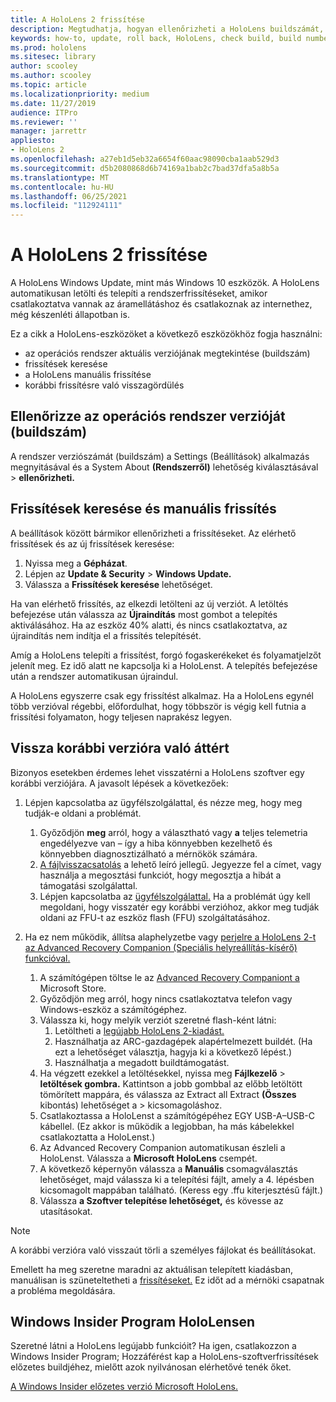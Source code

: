 ```yaml
---
title: A HoloLens 2 frissítése
description: Megtudhatja, hogyan ellenőrizheti a HoloLens buildszámát, hogyan tarthatja naprakészen az eszközfrissítéseket, hogyan csatlakozhat az Insiders programhoz, és hogyan ússíthatja vissza a frissítéseket.
keywords: how-to, update, roll back, HoloLens, check build, build number
ms.prod: hololens
ms.sitesec: library
author: scooley
ms.author: scooley
ms.topic: article
ms.localizationpriority: medium
ms.date: 11/27/2019
audience: ITPro
ms.reviewer: ''
manager: jarrettr
appliesto:
- HoloLens 2
ms.openlocfilehash: a27eb1d5eb32a6654f60aac98090cba1aab529d3
ms.sourcegitcommit: d5b2080868d6b74169a1bab2c7bad37dfa5a8b5a
ms.translationtype: MT
ms.contentlocale: hu-HU
ms.lasthandoff: 06/25/2021
ms.locfileid: "112924111"
---
```

# <a name="update-hololens-2"></a>A HoloLens 2 frissítése

A HoloLens Windows Update, mint más Windows 10 eszközök. A HoloLens automatikusan letölti és telepíti a rendszerfrissítéseket, amikor csatlakoztatva vannak az áramellátáshoz és csatlakoznak az internethez, még készenléti állapotban is.

Ez a cikk a HoloLens-eszközöket a következő eszközökhöz fogja használni:

- az operációs rendszer aktuális verziójának megtekintése (buildszám)
- frissítések keresése
- a HoloLens manuális frissítése
- korábbi frissítésre való visszagördülés

## <a name="check-your-operating-system-version-build-number"></a>Ellenőrizze az operációs rendszer verzióját (buildszám)

A rendszer verziószámát (buildszám) a Settings (Beállítások) alkalmazás megnyitásával és a System About **(Rendszerről)** lehetőség kiválasztásával  >  **ellenőrizheti.**

## <a name="check-for-updates-and-manually-update"></a>Frissítések keresése és manuális frissítés

A beállítások között bármikor ellenőrizheti a frissítéseket.  Az elérhető frissítések és az új frissítések keresése:

1. Nyissa meg a **Gépházat**.
1. Lépjen az **Update & Security**  >  **Windows Update.**
1. Válassza a **Frissítések keresése** lehetőséget.

Ha van elérhető frissítés, az elkezdi letölteni az új verziót. A letöltés befejezése után válassza az **Újraindítás** most gombot a telepítés aktiválásához. Ha az eszköz 40% alatti, és nincs csatlakoztatva, az újraindítás nem indítja el a frissítés telepítését.

Amíg a HoloLens telepíti a frissítést, forgó fogaskerékeket és folyamatjelzőt jelenít meg. Ez idő alatt ne kapcsolja ki a HoloLenst. A telepítés befejezése után a rendszer automatikusan újraindul.

A HoloLens egyszerre csak egy frissítést alkalmaz.  Ha a HoloLens egynél több verzióval régebbi, előfordulhat, hogy többször is végig kell futnia a frissítési folyamaton, hogy teljesen naprakész legyen.

## <a name="go-back-to-a-previous-version"></a>Vissza korábbi verzióra való áttért

Bizonyos esetekben érdemes lehet visszatérni a HoloLens szoftver egy korábbi verziójára. A javasolt lépések a következőek:

1. Lépjen kapcsolatba az ügyfélszolgálattal, és nézze meg, hogy meg tudják-e oldani a problémát.
    1. Győződjön **meg** arról, hogy a választható vagy **a** teljes telemetria engedélyezve van – így a hiba könnyebben kezelhető és könnyebben diagnosztizálható a mérnökök számára.
    1. [A fájlvisszacsatolás](hololens-feedback.md) a lehető leíró jellegű. Jegyezze fel a címet, vagy használja a megosztási funkciót, hogy megosztja a hibát a támogatási szolgálattal.
    1. Lépjen kapcsolatba az [ügyfélszolgálattal.](https://aka.ms/hlsupport) Ha a problémát úgy kell megoldani, hogy visszatér egy korábbi verzióhoz, akkor meg tudják oldani az FFU-t az eszköz flash (FFU) szolgáltatásához.

1. Ha ez nem működik, állítsa alaphelyzetbe vagy [perjelre a HoloLens 2-t az Advanced Recovery Companion (Speciális helyreállítás-kísérő) funkcióval.](hololens-recovery.md)
    1. A számítógépen töltse le az [Advanced Recovery Companiont a](https://www.microsoft.com/p/advanced-recovery-companion/9p74z35sfrs8?activetab=pivot:overviewtab) Microsoft Store.
    1. Győződjön meg arról, hogy nincs csatlakoztatva telefon vagy Windows-eszköz a számítógéphez.
    1. Válassza ki, hogy melyik verziót szeretné flash-ként látni:
        1. Letöltheti a [legújabb HoloLens 2-kiadást.](https://aka.ms/hololens2download)
        1. Használhatja az ARC-gazdagépek alapértelmezett buildét. (Ha ezt a lehetőséget választja, hagyja ki a következő lépést.)
        1. Használhatja a megadott buildtámogatást.
    1. Ha végzett ezekkel a letöltésekkel, nyissa meg **Fájlkezelő**  >  **letöltések gombra.** Kattintson a jobb gombbal az előbb letöltött tömörített mappára, és válassza az Extract all Extract **(Összes** kibontás) lehetőséget a  >   kicsomagoláshoz.
    1. Csatlakoztassa a HoloLenst a számítógépéhez EGY USB-A–USB-C kábellel. (Ez akkor is működik a legjobban, ha más kábelekkel csatlakoztatta a HoloLenst.)
    1. Az Advanced Recovery Companion automatikusan észleli a HoloLenst. Válassza a **Microsoft HoloLens** csempét.
    1. A következő képernyőn válassza a **Manuális** csomagválasztás lehetőséget, majd válassza ki a telepítési fájlt, amely a 4. lépésben kicsomagolt mappában található. (Keress egy .ffu kiterjesztésű fájlt.)
    1. Válassza **a Szoftver telepítése lehetőséget,** és kövesse az utasításokat.

> [!NOTE]
> A korábbi verzióra való visszaút törli a személyes fájlokat és beállításokat.

Emellett ha meg szeretne maradni az aktuálisan telepített kiadásban, manuálisan is szüneteltetheti a [frissítéseket.](hololens-updates.md#pause-updates-via-device) Ez időt ad a mérnöki csapatnak a probléma megoldására.

## <a name="windows-insider-program-on-hololens"></a>Windows Insider Program HoloLensen

Szeretné látni a HoloLens legújabb funkcióit?  Ha igen, csatlakozzon a Windows Insider Program; Hozzáférést kap a HoloLens-szoftverfrissítések előzetes buildjéhez, mielőtt azok nyilvánosan elérhetővé tenék őket.

[A Windows Insider előzetes verzió Microsoft HoloLens.](hololens-insider.md)
